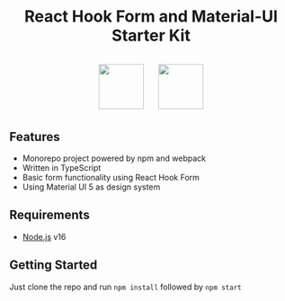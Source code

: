 <h1 align="center">React Hook Form and Material-UI Starter Kit<br><br>
<img src="https://avatars.githubusercontent.com/u/53986236?s=200&v=4" height="80"/>&nbsp;&nbsp;&nbsp;
<img src="https://avatars.githubusercontent.com/u/33663932?s=200&v=4" height="80"/>
</h1>

## Features

- Monorepo project powered by npm and webpack
- Written in TypeScript
- Basic form functionality using React Hook Form
- Using Material UI 5 as design system

## Requirements

- [Node.js](https://nodejs.org/) v16

## Getting Started

Just clone the repo and run `npm install` followed by `npm start`
